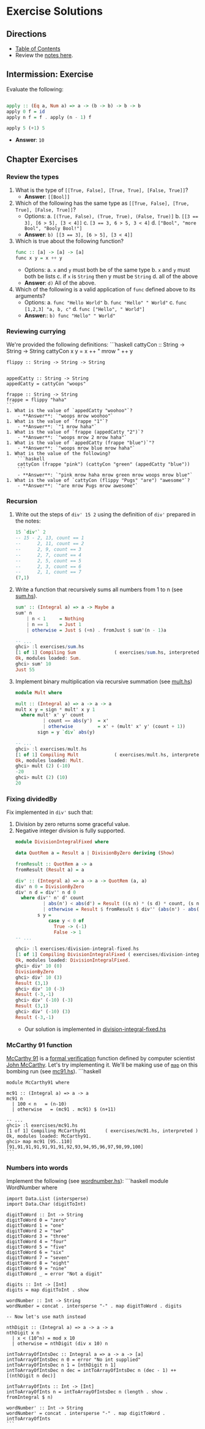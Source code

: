 # Exercise Solutions

## Directions

* [Table of Contents](../../../README.md)
* Review the [notes here](../README.md).

## Intermission: Exercise

Evaluate the following:
```haskell

apply :: (Eq a, Num a) => a -> (b -> b) -> b -> b
apply 0 f = id
apply n f = f . apply (n - 1) f

apply 5 (+1) 5
```
* **Answer**: `10`

## Chapter Exercises

### Review the types

1. What is the type of `[[True, False], [True, True], [False, True]]`?
    - **Answer**: `[[Bool]]`
1. Which of the following has the same type as `[[True, False], [True, True], [False, True]]`?
    - Options:
        a. `[(True, False), (True, True), (False, True)]`
        b. `[[3 == 3], [6 > 5], [3 < 4]]`
        c. `[3 == 3, 6 > 5, 3 < 4]`
        d. `["Bool", "more Bool", "Booly Bool!"]`
    - **Answer**: `b) [[3 == 3], [6 > 5], [3 < 4]]`
1. Which is true about the following function?
    ```haskell
    func :: [a] -> [a] -> [a]
    func x y = x ++ y
    ```
    - Options:
        a. `x` and `y` must both be of the same type
        b. `x` and `y` must both be lists
        c. if `x` is `String` then y must be `String`
        d. all of the above
    - **Answer**: `d)` All of the above.
1. Which of the following is a valid application of `func` defined above to its arguments?
    - Options:
        a. `func "Hello World"`
        b. `func "Hello" " World"`
        c. `func [1,2,3] "a, b, c"`
        d. `func ["Hello", " World"]`
    - **Answer:**: `b) func "Hello" " World"`

### Reviewing currying

We're provided the following definitions:
    ```haskell
    cattyCon :: String -> String -> String
    cattyCon x y = x ++ " mrow " ++ y

    flippy :: String -> String -> String


    appedCatty :: String -> String
    appedCatty = cattyCon "woops"

    frappe :: String -> String
    frappe = flippy "haha"
    ```
    1. What is the value of `appedCatty "woohoo"`?
        - **Answer**: `"woops mrow woohoo"`
    1. What is the value of `frappe "1"`?
        - **Answer**: `"1 mrow haha"`
    1. What is the value of `frappe (appedCatty "2")`?
        - **Answer**: `"woops mrow 2 mrow haha"`
    1. What is the value of `appedCatty (frappe "blue")`"?
        - **Answer**: `"woops mrow blue mrow haha"`
    1. What is the value of the following?
        ```haskell
        cattyCon (frappe "pink") (cattyCon "green" (appedCatty "blue"))
        ```
        - **Answer**: `"pink mrow haha mrow green mrow woops mrow blue"`
    1. What is the value of `cattyCon (flippy "Pugs" "are") "awesome"`?
        - **Answer**: `"are mrow Pugs mrow awesome"`

### Recursion

1. Write out the steps of `div' 15 2` using the definition of `div'` prepared in the notes:
    ```haskell
    15 `div'` 2
    -- 15 - 2, 13, count == 1
    --      2, 11, count == 2
    --      2, 9, count == 3
    --      2, 7, count == 4
    --      2, 5, count == 5
    --      2, 3, count == 6
    --      2, 1, count == 7
    (7,1)
    ```
1. Write a function that recursively sums all numbers from 1 to n (see [sum.hs](sum.hs)).
    ```haskell
    sum' :: (Integral a) => a -> Maybe a
    sum' n
        | n < 1     = Nothing
        | n == 1    = Just 1
        | otherwise = Just $ (+n) . fromJust $ sum'(n - 1)a

    -- ...
    ghci> :l exercises/sum.hs
    [1 of 1] Compiling Sum              ( exercises/sum.hs, interpreted )
    Ok, modules loaded: Sum.
    ghci> sum' 10
    Just 55
    ```
1. Implement binary multiplication via recursive summation (see [mult.hs](mult.hs))
    ```haskell
    module Mult where

    mult :: (Integral a) => a -> a -> a
    mult x y = sign * mult' x y 1
      where mult' x' y' count
              | count == abs(y')  = x'
              | otherwise         = x' + (mult' x' y' (count + 1))
            sign = y `div` abs(y)

    -- ...
    ghci> :l exercises/mult.hs
    [1 of 1] Compiling Mult             ( exercises/mult.hs, interpreted )
    Ok, modules loaded: Mult.
    ghci> mult (2) (-10)
    -20
    ghci> mult (2) (10)
    20
    ```

### Fixing dividedBy

Fix implemented in `div'` such that:
1. Division by zero returns some graceful value.
1. Negative integer division is fully supported.
    ```haskell
    module DivisionIntegralFixed where

    data QuotRem a = Result a | DivisionByZero deriving (Show)

    fromResult :: QuotRem a -> a
    fromResult (Result a) = a

    div' :: (Integral a) => a -> a -> QuotRem (a, a)
    div' n 0 = DivisionByZero
    div' n d = div'' n d 0
      where div'' n' d' count
              | abs(n') < abs(d') = Result ((s n) * (s d) * count, (s n) * (s d) * n')
              | otherwise = Result $ fromResult $ div'' (abs(n') - abs(d')) (abs(d')) (count + 1)
            s y =
                case y < 0 of
                  True -> (-1)
                  False -> 1
    -- ...

    ghci> :l exercises/division-integral-fixed.hs
    [1 of 1] Compiling DivisionIntegralFixed ( exercises/division-integral-fixed.hs, interpreted )
    Ok, modules loaded: DivisionIntegralFixed.
    ghci> div' 10 (0)
    DivisionByZero
    ghci> div' 10 (3)
    Result (3,1)
    ghci> div' 10 (-3)
    Result (-3,-1)
    ghci> div' (-10) (-3)
    Result (3,1)
    ghci> div' (-10) (3)
    Result (-3,-1)
    ```
    - Our solution is implemented in [division-integral-fixed.hs](exercises/division-integral-fixed.hs)

### McCarthy 91 function

[McCarthy 91](https://en.wikipedia.org/wiki/McCarthy_91_function) is a [formal verification](https://en.wikipedia.org/wiki/Formal_verification) function defined by computer scientist [John McCarthy](https://en.wikipedia.org/wiki/John_McCarthy_(computer_scientist)). Let's try implementing it. We'll be making use of [`map`](https://hackage.haskell.org/package/base-4.10.1.0/docs/Prelude.html#v:map) on this bombing run (see [mc91.hs](exercises/mc91.hs)).
    ```haskell

    module McCarthy91 where

    mc91 :: (Integral a) => a -> a
    mc91 n
      | 100 < n   = (n-10)
      | otherwise   = (mc91 . mc91) $ (n+11)

    -- ...
    ghci> :l exercises/mc91.hs
    [1 of 1] Compiling McCarthy91       ( exercises/mc91.hs, interpreted )
    Ok, modules loaded: McCarthy91.
    ghci> map mc91 [95..110]
    [91,91,91,91,91,91,91,92,93,94,95,96,97,98,99,100]
    ```

### Numbers into words

Implement the following (see [wordnumber.hs](exercises/wordnumber.hs)):
    ```haskell
    module WordNumber where

    import Data.List (intersperse)
    import Data.Char (digitToInt)

    digitToWord :: Int -> String
    digitToWord 0 = "zero"
    digitToWord 1 = "one"
    digitToWord 2 = "two"
    digitToWord 3 = "three"
    digitToWord 4 = "four"
    digitToWord 5 = "five"
    digitToWord 6 = "six"
    digitToWord 7 = "seven"
    digitToWord 8 = "eight"
    digitToWord 9 = "nine"
    digitToWord _ = error "Not a digit"

    digits :: Int -> [Int]
    digits = map digitToInt . show

    wordNumber :: Int -> String
    wordNumber = concat . intersperse "-" . map digitToWord . digits

    -- Now let's use math instead

    nthDigit :: (Integral a) => a -> a -> a
    nthDigit x n
      | x < (10^n) = mod x 10
      | otherwise = nthDigit (div x 10) n

    intToArrayOfIntsDec :: Integral a => a -> a -> [a]
    intToArrayOfIntsDec n 0 = error "No int supplied"
    intToArrayOfIntsDec n 1 = [nthDigit n 1]
    intToArrayOfIntsDec n dec = intToArrayOfIntsDec n (dec - 1) ++ [(nthDigit n dec)]

    intToArrayOfInts :: Int -> [Int]
    intToArrayOfInts n = intToArrayOfIntsDec n (length . show . fromIntegral $ n)

    wordNumber' :: Int -> String
    wordNumber' = concat . intersperse "-" . map digitToWord . intToArrayOfInts
    ```
